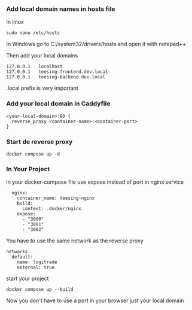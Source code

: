 ### Add local domain names in hosts file
In linux
```
sudo nano /etc/hosts
```

In Windows go to C:/system32/drivers/hosts and open it with notepad++

Then add your local domains
````
127.0.0.1   localhost
127.0.0.1   teesing-frontend.dev.local
127.0.0.1   teesing-backend.dev.local
````

.local prefix is very important

### Add your local domain in Caddyfile

```
<your-local-domain>:80 {
  reverse_proxy <container-name>:<container-port>
}
```
### Start de reverse proxy
```
docker compose up -d
```

### In Your Project
in your docker-compose file use expose instead of port in nginx service

````
  nginx:
    container_name: teesing-nginx
    build:
      context: .docker/nginx
    expose:
      - "3000"
      - "3001"
      - "3002"
````

You have to use the same network as the reverse proxy

````
networks:
  default:
    name: logitrade
    external: true
````

start your project

```
docker compose up --build
```

Now you don't have to use a port in your browser just your local domain